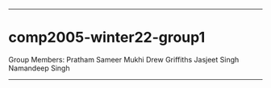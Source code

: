 --------------------------------------------------
# comp2005-winter22-group1
Group Members:
Pratham
Sameer Mukhi
Drew Griffiths
Jasjeet Singh
Namandeep Singh

--------------------------------------------------
